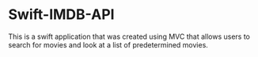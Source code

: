 # Swift-IMDB-API
This is a swift application that was created using MVC that allows users to search for movies and look at a list of predetermined movies.

